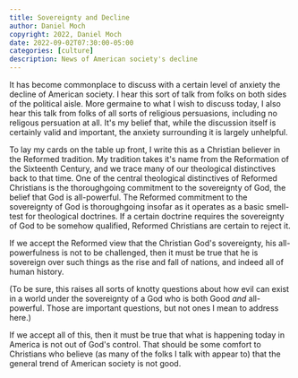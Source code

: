 ```yaml
---
title: Sovereignty and Decline
author: Daniel Moch
copyright: 2022, Daniel Moch
date: 2022-09-02T07:30:00-05:00
categories: [culture]
description: News of American society's decline
---
```

It has become commonplace to discuss with a certain level of anxiety
the decline of American society.
I hear this sort of talk from folks on both sides of the political
aisle.
More germaine to what I wish to discuss today, I also hear this
talk from folks of all sorts of religious persuasions, including
no religous persuation at all.
It's my belief that, while the discussion itself is certainly valid
and important, the anxiety surrounding it is largely unhelpful.

To lay my cards on the table up front, I write this as a Christian
believer in the Reformed tradition.
My tradition takes it's name from the Reformation of the Sixteenth
Century, and we trace many of our theological distinctives back to
that time.
One of the central theological distinctives of Reformed Christians
is the thoroughgoing commitment to the sovereignty of God, the
belief that God is all-powerful.
The Reformed commitment to the sovereignty of God is thoroughgoing
insofar as it operates as a basic smell-test for theological
doctrines.
If a certain doctrine requires the sovereignty of God to be somehow
qualified, Reformed Christians are certain to reject it.

If we accept the Reformed view that the Christian God's sovereignty,
his all-powerfulness is not to be challenged, then it must be true
that he is sovereign over such things as the rise and fall of
nations, and indeed all of human history.

(To be sure, this raises all sorts of knotty questions about how
evil can exist in a world under the sovereignty of a God who is
both Good *and* all-powerful.
Those are important questions, but not ones I mean to address here.)

If we accept all of this, then it must be true that what is happening
today in America is not out of God's control.
That should be some comfort to Christians who believe (as many of
the folks I talk with appear to) that the general trend of American
society is not good.
